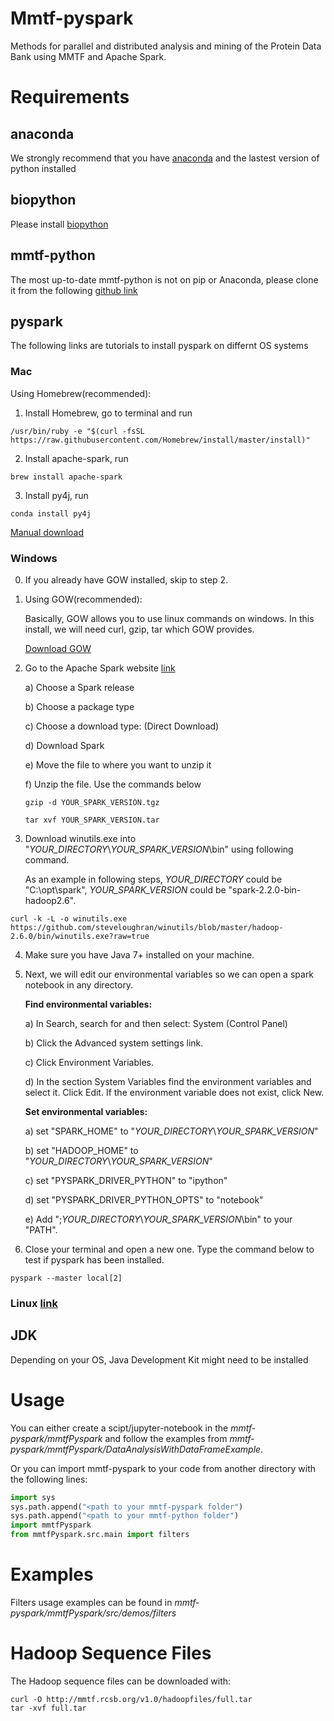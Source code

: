 # Mmtf-pyspark
Methods for parallel and distributed analysis and mining of the Protein Data Bank using MMTF and Apache Spark.

# Requirements

## anaconda
We strongly recommend that you have [anaconda](https://docs.continuum.io/anaconda/install/) and the lastest version of python installed


## biopython
Please install [biopython](http://biopython.org/wiki/Download)

## mmtf-python

The most up-to-date mmtf-python is not on pip or Anaconda, please clone it from the following [github link](https://github.com/rcsb/mmtf-python)


## pyspark

The following links are tutorials to install pyspark on differnt OS systems

### Mac

Using Homebrew(recommended):

1. Install Homebrew, go to terminal and run

```
/usr/bin/ruby -e "$(curl -fsSL https://raw.githubusercontent.com/Homebrew/install/master/install)"
```

2. Install apache-spark, run

```
brew install apache-spark
```

3. Install py4j, run

```
conda install py4j
```
[Manual download](https://medium.com/@GalarnykMichael/install-spark-on-mac-pyspark-453f395f240b)

### Windows

0.  If you already have GOW installed, skip to step 2.

1.  Using GOW(recommended):

    Basically, GOW allows you to use linux commands on windows. In this install, we will need curl, gzip, tar which GOW provides.

    [Download GOW](https://github.com/bmatzelle/gow/releases/download/v0.8.0/Gow-0.8.0.exe)

2.  Go to the Apache Spark website [link](http://spark.apache.org/downloads.html)

    a) Choose a Spark release

    b) Choose a package type

    c) Choose a download type: (Direct Download)

    d) Download Spark

    e) Move the file to where you want to unzip it

    f) Unzip the file. Use the commands below

    ```
    gzip -d YOUR_SPARK_VERSION.tgz

    tar xvf YOUR_SPARK_VERSION.tar
    ```
    
3.  Download winutils.exe into "_YOUR_DIRECTORY_\\_YOUR_SPARK_VERSION_\\bin" using following command.

    As an example in following steps, _YOUR_DIRECTORY_ could be "C:\opt\spark", _YOUR_SPARK_VERSION_ could be "spark-2.2.0-bin-hadoop2.6".
	
```
curl -k -L -o winutils.exe https://github.com/steveloughran/winutils/blob/master/hadoop-2.6.0/bin/winutils.exe?raw=true
```

4.  Make sure you have Java 7+ installed on your machine.

5.  Next, we will edit our environmental variables so we can open a spark notebook in any directory.

    **Find environmental variables:**

	a) In Search, search for and then select: System (Control Panel)
	
	b) Click the Advanced system settings link.
	
	c) Click Environment Variables.
	
	d) In the section System Variables find the environment variables and select it. Click Edit. If the environment variable does not exist, click New.

    **Set environmental variables:**

	a) set "SPARK_HOME" to "_YOUR_DIRECTORY_\\_YOUR_SPARK_VERSION_"
	
	b) set "HADOOP_HOME" to "_YOUR_DIRECTORY_\\_YOUR_SPARK_VERSION_"
	
	c) set "PYSPARK_DRIVER_PYTHON" to "ipython"
	
	d) set "PYSPARK_DRIVER_PYTHON_OPTS" to "notebook"
	
	e) Add ";_YOUR_DIRECTORY_\\_YOUR_SPARK_VERSION_\\bin" to your "PATH".

6.  Close your terminal and open a new one. Type the command below to test if pyspark has been installed.

```
pyspark --master local[2]
```

### Linux [link](https://medium.com/@GalarnykMichael/install-spark-on-ubuntu-pyspark-231c45677de0)

## JDK

Depending on your OS, Java Development Kit might need to be installed


# Usage

You can either create a scipt/jupyter-notebook in the *mmtf-pyspark/mmtfPyspark* and follow the examples from *mmtf-pyspark/mmtfPyspark/DataAnalysisWithDataFrameExample*.

Or you can import mmtf-pyspark to your code from another directory with the following lines:

```python
import sys
sys.path.append("<path to your mmtf-pyspark folder")
sys.path.append("<path to your mmtf-python folder")
import mmtfPyspark
from mmtfPyspark.src.main import filters
```

# Examples

Filters usage examples can be found in *mmtf-pyspark/mmtfPyspark/src/demos/filters*

# Hadoop Sequence Files

The Hadoop sequence files can be downloaded with:
```
curl -O http://mmtf.rcsb.org/v1.0/hadoopfiles/full.tar
tar -xvf full.tar
```
